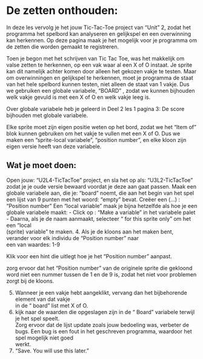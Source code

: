 # De zetten onthouden:

In deze les vervolg je het jouw Tic-Tac-Toe project van “Unit” 2, zodat het programma het spelbord kan analyseren en gelijkspel en een overwinning kan herkennen.
Op deze pagina maak je het mogelijk voor je programma om de zetten die worden gemaakt te registreren.

Toen je begon met het schrijven van Tic Tac Toe, was het makkelijk om valse zetten te herkennen, op een vak waar al een X of O instaat. Je sprite kan dit namelijk achter komen door alleen het gekozen vakje te testen. Maar om overwinningen en gelijkspel te herkennen, moet je programma de staat van het hele spelbord kunnen testen, niet alleen de staat van 1 vakje. Dus we gebruiken een globale variabele,  “BOARD”   , zodat we kunnen bijhouden welk vakje gevuld is met een X of O en welk vakje leeg is. 

Over globale variabele heb je geleerd in Deel 2 les 1 pagina 3: De score bijhouden met globale variabele.

Elke sprite moet zijn eigen positie weten op het bord, zodat we het “Item of” blok kunnen gebruiken om het vakje te vullen met een X of O. Dus we maken een “sprite-local variabele”, “position number”, en elke kloon zijn eigen versie heeft van deze variabele.

## Wat je moet doen:
Open jouw: “U2L4-TicTacToe” project, en sla het op als: “U3L2-TicTacToe” zodat je je oude versie bewaard voordat je deze aan gaat passen.
Maak een globale variabele aan, die je: “board” noemt, die aan het begin van het spel een lijst van 9 punten met het woord: “empty” bevat.
Creëer een  (…)    : “Position number” 
        Een “local variable” maak je bijna hetzelfde als hoe je een globale variabele maakt:
      - Click op : “Make a variable” in het variabele palet
      - Daarna, als je de naam aanmaakt, selecteer “ for this sprite only” om het een “local                
        (sprite) variable” te maken.
4. Als je de kloons aan het maken bent, verander voor elk individu de “Position number” naar         
    een van waardes: 1-9

Klik voor een hint die uitlegt hoe je het “Position number” aanpast.

zorg ervoor dat het “Position number” van de originele sprite die gekloond word niet een nummer tussen de 1 en de 9 is, zodat het niet voor problemen zorgt bij de kloons.


5. Wanneer je een vakje hebt aangeklikt, vervang dan het bijbehorende element van dat vakje     
     in de “ board” list met X of O.
6. kijk naar de waarden die opgeslagen zijn in de “ Board” variabele terwijl je het spel speelt.    
    Zorg ervoor dat de lijst update zoals jouw bedoeling was, verbeter de bugs.
    Een bug is een fout in het geschreven programma, waardoor het spel mogelijk niet goed     
    werkt.
7.  “Save. You will use this later.”
